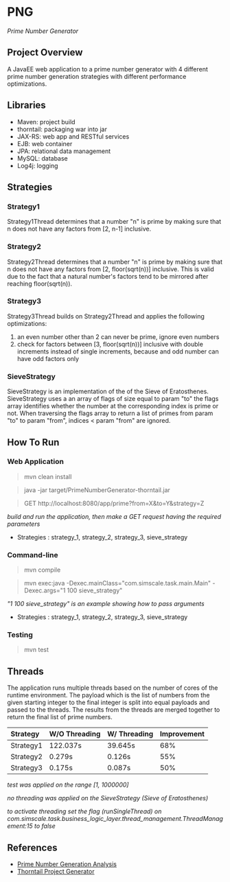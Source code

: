 # PNG
*Prime Number Generator*

## Project Overview

A JavaEE web application to a prime number generator with 4 different prime number generation strategies with different performance optimizations.

## Libraries
* Maven: project build
* thorntail: packaging war into jar
* JAX-RS: web app and RESTful services
* EJB: web container
* JPA: relational data management
* MySQL: database
* Log4j: logging

## Strategies

### Strategy1
Strategy1Thread determines that a number "n" is prime by making sure that n does not have any factors from [2, n-1] inclusive.

### Strategy2
Strategy2Thread determines that a number "n" is prime by making sure that n does not have any factors from [2, floor(sqrt(n))] inclusive. This is valid due to the fact that a natural number's factors tend to be mirrored after reaching floor(sqrt(n)).

### Strategy3
Strategy3Thread builds on Strategy2Thread and applies the following optimizations: 
1) an even number other than 2 can never be prime, ignore even numbers
2) check for factors between [3, floor(sqrt(n))] inclusive with double increments instead of single increments, because and odd number can have odd factors only
     
### SieveStrategy
SieveStrategy is an implementation of the of the Sieve of Eratosthenes. SieveStrategy uses a an array of flags of size equal to param "to" the flags array identifies whether the number at the corresponding index is prime or not. When traversing the flags array to return a list of primes from param "to" to param "from", indices < param "from" are ignored. 
 
## How To Run

### Web Application

> mvn clean install

> java -jar target/PrimeNumberGenerator-thorntail.jar

> GET http://localhost:8080/app/prime?from=X&to=Y&strategy=Z

*build and run the application, then make a GET request having the required parameters*

* Strategies : strategy_1, strategy_2, strategy_3, sieve_strategy

### Command-line 

> mvn compile

> mvn exec:java -Dexec.mainClass="com.simscale.task.main.Main" -Dexec.args="1 100 sieve_strategy"

*"1 100 sieve_strategy" is an example showing how to pass arguments*

* Strategies : strategy_1, strategy_2, strategy_3, sieve_strategy

### Testing

> mvn test

## Threads

The application runs multiple threads based on the number of cores of the runtime environment. The payload which is the list of numbers from the given starting integer to the final integer is split into equal payloads and passed to the threads. The results from the threads are merged together to return the final list of prime numbers.

| Strategy      | W/O Threading | W/ Threading  | Improvement |
| :------------ | :------------ | :------------ | :---------- |
| Strategy1     | 122.037s      | 39.645s       | 68%         |
| Strategy2     | 0.279s        | 0.126s        | 55%         |
| Strategy3     | 0.175s        | 0.087s        | 50%         |

*test was applied on the range [1, 1000000]*

*no threading was applied on the SieveStrategy (Sieve of Eratosthenes)*

*to activate threading set the flag (runSingleThread) on com.simscale.task.business_logic_layer.thread_management.ThreadManagement:15 to false*

## References
* [Prime Number Generation Analysis](https://www.geeksforgeeks.org/analysis-different-methods-find-prime-number-python/)
* [Thorntail Project Generator](https://thorntail.io/generator/)
